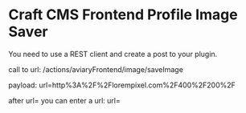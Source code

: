 # Craft CMS Frontend Profile Image Saver
You need to use a REST client and create a post to your plugin.

call to url:
/actions/aviaryFrontend/image/saveImage

payload:
url=http%3A%2F%2Florempixel.com%2F400%2F200%2F

after url= you can enter a url:
url=<YOUR IMAGE URL>
